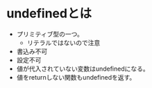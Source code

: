# undefinedとは
* プリミティブ型の一つ。
    * リテラルではないので注意
* 書込み不可
* 設定不可
* 値が代入されていない変数はundefinedになる。
* 値をreturnしない関数もundefinedを返す。
